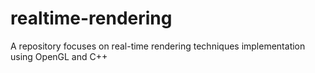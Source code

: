# realtime-rendering
A repository focuses on real-time rendering techniques implementation using OpenGL and C++
